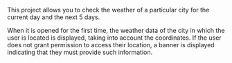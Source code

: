 This project allows you to check the weather of a particular city for the current day and the next 5 days.

When it is opened for the first time, the weather data of the city in which the user is located is displayed, taking into account the coordinates. If the user does not grant permission to access their location, a banner is displayed indicating that they must provide such information.
